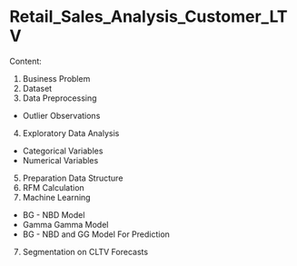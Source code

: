# Retail_Sales_Analysis_Customer_LTV
Content:
1. Business Problem
2. Dataset 
3. Data Preprocessing
- Outlier Observations
4. Exploratory Data Analysis
- Categorical Variables
- Numerical Variables
5. Preparation Data Structure
5. RFM Calculation
6. Machine Learning
- BG - NBD Model
- Gamma Gamma Model
- BG - NBD and GG Model For Prediction
7. Segmentation on CLTV Forecasts
